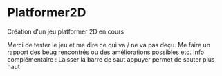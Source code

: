 # Platformer2D
Création d'un jeu platformer 2D en cours

Merci de tester le jeu et me dire ce qui va / ne va pas deçu. Me faire un rapport des beug rencontrés ou des améliorations possibles etc.
Info complémentaire : Laisser la barre de saut appuyer permet de sauter plus haut
